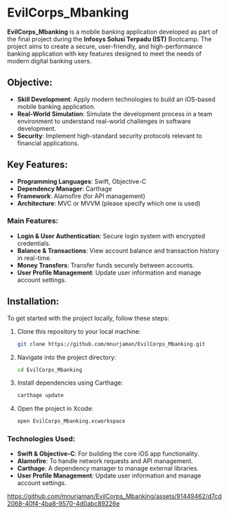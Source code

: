 # EvilCorps_Mbanking

**EvilCorps_Mbanking** is a mobile banking application developed as part of the final project during the **Infosys Solusi Terpadu (IST)** Bootcamp. The project aims to create a secure, user-friendly, and high-performance banking application with key features designed to meet the needs of modern digital banking users.

## Objective:
- **Skill Development**: Apply modern technologies to build an iOS-based mobile banking application.
- **Real-World Simulation**: Simulate the development process in a team environment to understand real-world challenges in software development.
- **Security**: Implement high-standard security protocols relevant to financial applications.

## Key Features:
- **Programming Languages**: Swift, Objective-C
- **Dependency Manager**: Carthage
- **Framework**: Alamofire (for API management)
- **Architecture**: MVC or MVVM (please specify which one is used)

### Main Features:
- **Login & User Authentication**: Secure login system with encrypted credentials.
- **Balance & Transactions**: View account balance and transaction history in real-time.
- **Money Transfers**: Transfer funds securely between accounts.
- **User Profile Management**: Update user information and manage account settings.

## Installation:
To get started with the project locally, follow these steps:

1. Clone this repository to your local machine:
   ```bash
   git clone https://github.com/mnurjaman/EvilCorps_Mbanking.git
2. Navigate into the project directory:
   ```bash
   cd EvilCorps_Mbanking
4. Install dependencies using Carthage:
   ```bash
   carthage update
6. Open the project in Xcode:
   ```bash
   open EvilCorps_Mbanking.xcworkspace

### Technologies Used:
- **Swift & Objective-C**: For building the core iOS app functionality.
- **Alamofire**: To handle network requests and API management.
- **Carthage**: A dependency manager to manage external libraries.
- **User Profile Management**: Update user information and manage account settings.

https://github.com/mnurjaman/EvilCorps_Mbanking/assets/91449462/d7cd2068-40f4-4ba8-9570-4d0abc89226e


